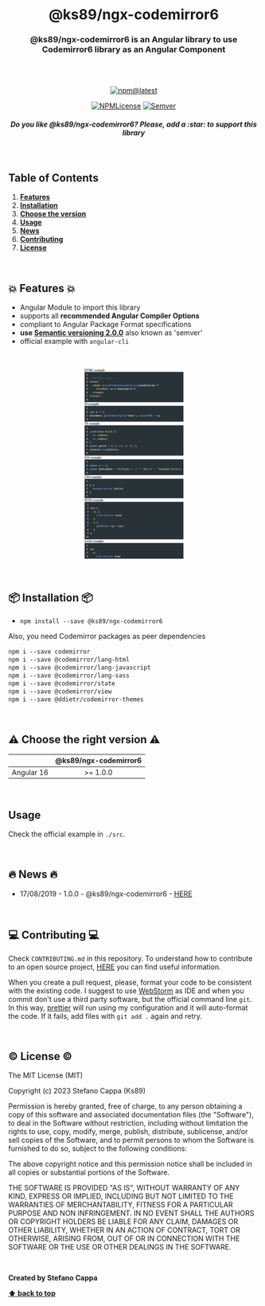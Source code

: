 <h1 align="center">@ks89/ngx-codemirror6</h1>

<h3 align="center"><b>@ks89/ngx-codemirror6</b> is an Angular library to use Codemirror6 library as an Angular Component</h3>
<br />

<br />

<p align="center">
  <a href="https://www.npmjs.com/package/@ks89/ngx-codemirror6">
    <img src="https://img.shields.io/npm/v/@ks89/ngx-codemirror6.svg?style=flat-square" alt="npm@latest">
  </a>
</p>
<p align="center">
  <a href="https://www.npmjs.com/package/@ks89/ngx-codemirror6"><img src="https://img.shields.io/npm/l/@ks89/ngx-codemirror6.svg?style=flat-square" 
alt="NPMLicense"></a>
  <a href="https://semver.org/"><img src="https://img.shields.io/badge/semver-2.0-ff69b4.svg?style=flat-square" alt="Semver"></a>
</p>

<h5 align="center">
<b>Do you like @ks89/ngx-codemirror6? Please, add a :star: to support this library</b>
</h5>

<br />

## Table of Contents

1. **[Features](#boom-features-boom)**
2. **[Installation](#package-installation-package)**
3. **[Choose the version](#warning-choose-the-version-warning)**
4. **[Usage](#usage)**
5. **[News](#fire-news-fire)**
6. **[Contributing](#computer-contributing-computer)**
7. **[License](#copyright-license-copyright)**

<br />

## :boom: Features :boom:
- Angular Module to import this library
- supports all **recommended Angular Compiler Options**
- compliant to Angular Package Format specifications
- **use [Semantic versioning 2.0.0](http://semver.org/)** also known as 'semver'
- official example with `angular-cli`

<br />
<p align="center">
  <img src="https://raw.githubusercontent.com/Ks89/ngx-codemirror6/master/readme-images/preview.png" alt="@ks89/ngx-codemirror6" 
width="200">
</p>
<br />

## :package: Installation :package:

- `npm install --save @ks89/ngx-codemirror6`

Also, you need Codemirror packages as peer dependencies
```
npm i --save codemirror
npm i --save @codemirror/lang-html
npm i --save @codemirror/lang-javascript
npm i --save @codemirror/lang-sass
npm i --save @codemirror/state
npm i --save @codemirror/view
npm i --save @ddietr/codemirror-themes
```

<br />

## :warning: Choose the right version :warning:

|            | @ks89/ngx-codemirror6 |
|------------|:---------------------:|
| Angular 16 |      &gt;= 1.0.0      |

<br />

## Usage

Check the official example in `./src`.

<br />

## :fire: News :fire:

- 17/08/2019 - 1.0.0 - @ks89/ngx-codemirror6 - [HERE](https://github.com/Ks89/ngx-codemirror6/releases)

<br />

## :computer: Contributing :computer:

Check `CONTRIBUTING.md` in this repository.
To understand how to contribute to an open source project, [HERE](https://egghead.io/courses/how-to-contribute-to-an-open-source-project-on-github) you can find useful information.

When you create a pull request, please, format your code to be consistent with the existing code. I suggest to use [WebStorm](https://www.jetbrains.com/webstorm/) as IDE and when you commit don't use a third party software, but the official command line `git`.
In this way, [prettier](https://prettier.io/) will run using my configuration and it will auto-format the code. If it fails, add files with `git add .` again and retry.

<br />

## :copyright: License :copyright:

The MIT License (MIT)

Copyright (c) 2023 Stefano Cappa (Ks89)

Permission is hereby granted, free of charge, to any person obtaining a copy
of this software and associated documentation files (the "Software"), to deal
in the Software without restriction, including without limitation the rights
to use, copy, modify, merge, publish, distribute, sublicense, and/or sell
copies of the Software, and to permit persons to whom the Software is
furnished to do so, subject to the following conditions:

The above copyright notice and this permission notice shall be included in all
copies or substantial portions of the Software.

THE SOFTWARE IS PROVIDED "AS IS", WITHOUT WARRANTY OF ANY KIND, EXPRESS OR
IMPLIED, INCLUDING BUT NOT LIMITED TO THE WARRANTIES OF MERCHANTABILITY,
FITNESS FOR A PARTICULAR PURPOSE AND NON INFRINGEMENT. IN NO EVENT SHALL THE
AUTHORS OR COPYRIGHT HOLDERS BE LIABLE FOR ANY CLAIM, DAMAGES OR OTHER
LIABILITY, WHETHER IN AN ACTION OF CONTRACT, TORT OR OTHERWISE, ARISING FROM,
OUT OF OR IN CONNECTION WITH THE SOFTWARE OR THE USE OR OTHER DEALINGS IN THE
SOFTWARE.

<br/>

**Created by Stefano Cappa**

**[⬆ back to top](#table-of-contents)**
